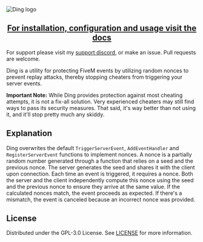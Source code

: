 
![Ding logo](https://github.com/borisnliscool/ding/assets/60477582/45732f6e-0616-4ce0-87c6-ddc7501ee6fb)

<h2 align="center"><a href="https://docs.boris.foo/ding">For installation, configuration and usage visit the docs</a></h2>

For support please visit my [support discord](https://boris.foo/discord), or make an issue. Pull requests are welcome.

Ding is a utility for protecting FiveM events by utilizing random nonces to prevent replay attacks, thereby stopping cheaters from triggering your server events.

**Important Note:** While Ding provides protection against most cheating attempts, it is not a fix-all solution. Very experienced cheaters may still find ways to pass its security measures. That said, it's way better than not using it, and it'll stop pretty much any skiddy.


## Explanation

Ding overwrites the default `TriggerServerEvent`, `AddEventHandler` and `RegisterServerEvent` functions to implement nonces. 
A nonce is a partially random number generated through a function that relies on a seed and the previous nonce. The server generates the seed and shares it with the client upon connection. Each time an event is triggered, it requires a nonce. Both the server and the client independently compute this nonce using the seed and the previous nonce to ensure they arrive at the same value. If the calculated nonces match, the event proceeds as expected. If there's a mismatch, the event is canceled because an incorrect nonce was provided.

## License

Distributed under the GPL-3.0 License. See [LICENSE](https://github.com/borisnliscool/bnl-housing/blob/main/LICENSE) for more information.
